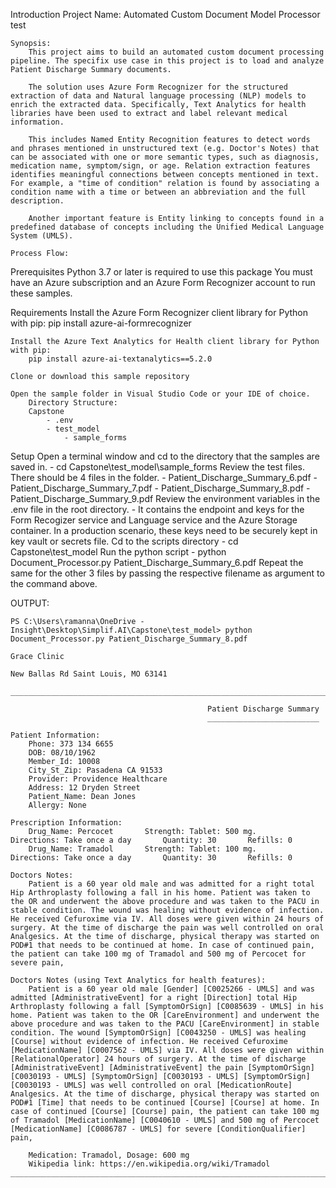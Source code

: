 Introduction
    Project Name: 
        Automated Custom Document Model Processor test

    Synopsis: 
        This project aims to build an automated custom document processing pipeline. The specifix use case in this project is to load and analyze Patient Discharge Summary documents. 
    
        The solution uses Azure Form Recognizer for the structured extraction of data and Natural language processing (NLP) models to enrich the extracted data. Specifically, Text Analytics for health libraries have been used to extract and label relevant medical information. 
        
        This includes Named Entity Recognition features to detect words and phrases mentioned in unstructured text (e.g. Doctor's Notes) that can be associated with one or more semantic types, such as diagnosis, medication name, symptom/sign, or age. Relation extraction features identifies meaningful connections between concepts mentioned in text. For example, a "time of condition" relation is found by associating a condition name with a time or between an abbreviation and the full description. 
        
        Another important feature is Entity linking to concepts found in a predefined database of concepts including the Unified Medical Language System (UMLS).  

    Process Flow: 

Prerequisites
    Python 3.7 or later is required to use this package
    You must have an Azure subscription and an Azure Form Recognizer account to run these samples.


Requirements
    Install the Azure Form Recognizer client library for Python with pip:
        pip install azure-ai-formrecognizer

    Install the Azure Text Analytics for Health client library for Python with pip:
        pip install azure-ai-textanalytics==5.2.0

    Clone or download this sample repository

    Open the sample folder in Visual Studio Code or your IDE of choice.
        Directory Structure:
        Capstone
            - .env
            - test_model
                - sample_forms


Setup
    Open a terminal window and cd to the directory that the samples are saved in. 
        - cd Capstone\test_model\sample_forms
    Review the test files. There should be 4 files in the folder.
        - Patient_Discharge_Summary_6.pdf
        - Patient_Discharge_Summary_7.pdf
        - Patient_Discharge_Summary_8.pdf
        - Patient_Discharge_Summary_9.pdf
    Review the environment variables in the .env file in the root directory. 
        - It contains the endpoint and keys for the Form Recogizer service and Language service and the Azure Storage container. In a production scenario, these keys need to be securely kept in key vault or secrets file.
    Cd to the scripts directory 
        - cd Capstone\test_model
    Run the python script 
        - python Document_Processor.py Patient_Discharge_Summary_6.pdf
        Repeat the same for the other 3 files by passing the respective filename as argument to the command above.



OUTPUT:

    PS C:\Users\ramanna\OneDrive - Insight\Desktop\Simplif.AI\Capstone\test_model> python Document_Processor.py Patient_Discharge_Summary_8.pdf

    Grace Clinic

    New Ballas Rd Saint Louis, MO 63141

    ___________________________________________________________________________________________________________________________________________

                                                Patient Discharge Summary
                                                _________________________

    Patient Information:
        Phone: 373 134 6655
        DOB: 08/10/1962
        Member_Id: 10008
        City_St_Zip: Pasadena CA 91533
        Provider: Providence Healthcare
        Address: 12 Dryden Street
        Patient_Name: Dean Jones
        Allergy: None

    Prescription Information:
        Drug_Name: Percocet       Strength: Tablet: 500 mg.       Directions: Take once a day       Quantity: 30       Refills: 0
        Drug_Name: Tramadol       Strength: Tablet: 100 mg.       Directions: Take once a day       Quantity: 30       Refills: 0

    Doctors Notes:
        Patient is a 60 year old male and was admitted for a right total Hip Arthroplasty following a fall in his home. Patient was taken to the OR and underwent the above procedure and was taken to the PACU in stable condition. The wound was healing without evidence of infection. He received Cefuroxime via IV. All doses were given within 24 hours of surgery. At the time of discharge the pain was well controlled on oral Analgesics. At the time of discharge, physical therapy was started on POD#1 that needs to be continued at home. In case of continued pain, the patient can take 100 mg of Tramadol and 500 mg of Percocet for severe pain,

    Doctors Notes (using Text Analytics for health features):
        Patient is a 60 year old male [Gender] [C0025266 - UMLS] and was admitted [AdministrativeEvent] for a right [Direction] total Hip Arthroplasty following a fall [SymptomOrSign] [C0085639 - UMLS] in his home. Patient was taken to the OR [CareEnvironment] and underwent the above procedure and was taken to the PACU [CareEnvironment] in stable condition. The wound [SymptomOrSign] [C0043250 - UMLS] was healing [Course] without evidence of infection. He received Cefuroxime [MedicationName] [C0007562 - UMLS] via IV. All doses were given within [RelationalOperator] 24 hours of surgery. At the time of discharge [AdministrativeEvent] [AdministrativeEvent] the pain [SymptomOrSign] [C0030193 - UMLS] [SymptomOrSign] [C0030193 - UMLS] [SymptomOrSign] [C0030193 - UMLS] was well controlled on oral [MedicationRoute] Analgesics. At the time of discharge, physical therapy was started on POD#1 [Time] that needs to be continued [Course] [Course] at home. In case of continued [Course] [Course] pain, the patient can take 100 mg of Tramadol [MedicationName] [C0040610 - UMLS] and 500 mg of Percocet [MedicationName] [C0086787 - UMLS] for severe [ConditionQualifier] pain,

        Medication: Tramadol, Dosage: 600 mg
        Wikipedia link: https://en.wikipedia.org/wiki/Tramadol
    ___________________________________________________________________________________________________________________________________________     
